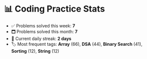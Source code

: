# 📊 Coding Practice Stats

- ✅ Problems solved this week: **7**
- 🗖️ Problems solved this month: **7**
- 📌 Current daily streak: **2 days**
- 🏷️ Most frequent tags: **Array** (66), **DSA** (44), **Binary Search** (41), **Sorting** (12), **String** (12)
